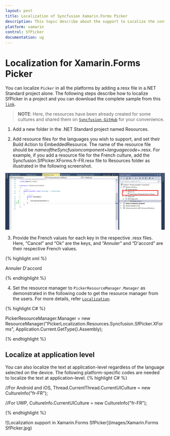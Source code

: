 ```yaml
---
layout: post
title: Localization of Syncfusion Xamarin.Forms Picker
description: This topic describe about the support to Localize the contents Xamarin.Forms Picker in all the platforms by adding a.resx file.
platform: xamarin
control: SfPicker
documentation: ug
---
```


# Localization for Xamarin.Forms Picker

You can localize `Picker` in all the platforms by adding a.resx file in a.NET Standard project alone. The following steps describe how to localize SfPicker in a project and you can download the complete sample from this [`link`](http://www.syncfusion.com/downloads/support/directtrac/general/ze/PickerLocalization868148122.zip).

> **NOTE**: Here, the resources have been already created for some cultures and shared them on [`Syncfusion GitHub`](https://github.com/syncfusion/xamarin-localized-texts) for your convenience.

1. Add a new folder in the .NET Standard project named Resources.

2. Add resource files for the languages you wish to support, and set their Build Action to EmbeddedResource. The name of the resource file should be $name of the Syncfusion component$+$language code$+.resx. For example, if you add a resource file for the French culture, add the Syncfusion.SfPicker.XForms.fr-FR.resx file to Resources folder as illustrated in the following screenshot.

![Localization support in Xamarin.Forms Picker](images/PickerLocalization.png)

3. Provide the French values for each key in the respective .resx files. Here, “Cancel” and “Ok” are the keys, and “Annuler” and “D'accord” are their respective French values.

{% highlight xml %}

<data name="Cancel" xml:space="preserve">
  <value>Annuler</value>
</data>
<data name="Ok" xml:space="preserve">
  <value>D'accord</value>
</data>  

{% endhighlight %} 

4. Set the resource manager to `PickerResourceManager.Manager` as demonstrated in the following code to get the resource manager from the users. For more details, refer [`Localization`](https://blog.syncfusion.com/post/localization-made-easy-for-syncfusion-xamarin-forms-components.aspx).

{% highlight C# %}

 PickerResourceManager.Manager = new ResourceManager("PickerLocalization.Resources.Syncfusion.SfPicker.XForms", Application.Current.GetType().Assembly);

{% endhighlight %} 

## Localize at application level

You can also localize the text at application-level regardless of the language selected on the device. The following platform-specific codes are needed to localize the text at application-level.
{% highlight C# %}

//For Android and iOS,
Thread.CurrentThread.CurrentUICulture = new CultureInfo("fr-FR");

//For UWP,
CultureInfo.CurrentUICulture = new CultureInfo("fr-FR");

{% endhighlight %} 

![Localization support in Xamarin.Forms SfPicker](images/Xamarin.Forms SfPicker.jpg)